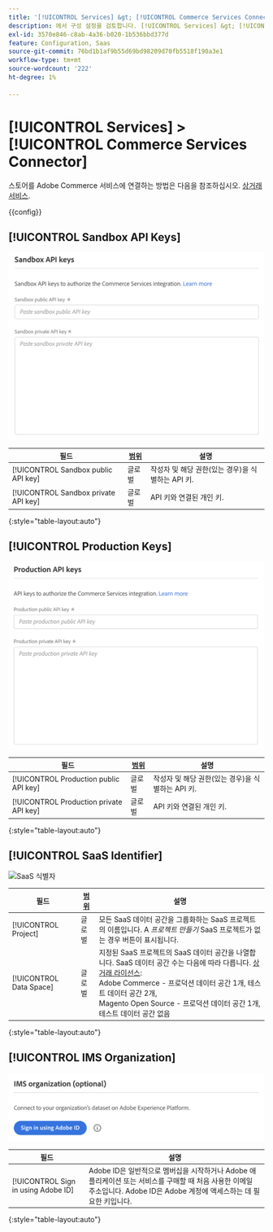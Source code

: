 ```yaml
---
title: '[!UICONTROL Services] &gt; [!UICONTROL Commerce Services Connector]'
description: 에서 구성 설정을 검토합니다. [!UICONTROL Services] &gt; [!UICONTROL Commerce Services Connector] 상거래 관리자의 페이지입니다.
exl-id: 3570e846-c8ab-4a36-b020-1b536bbd377d
feature: Configuration, Saas
source-git-commit: 76bd1b1af9b55d69bd98209d70fb5518f190a3e1
workflow-type: tm+mt
source-wordcount: '222'
ht-degree: 1%

---
```


# [!UICONTROL Services] > [!UICONTROL Commerce Services Connector]

스토어를 Adobe Commerce 서비스에 연결하는 방법은 다음을 참조하십시오. [상거래 서비스](https://experienceleague.adobe.com/docs/commerce-merchant-services/user-guides/integration-services/saas.html).

{{config}}

## [!UICONTROL Sandbox API Keys]

![샌드박스 API 키](./assets/sandbox-key-saas-configuration.png)<!-- zoom -->

| 필드 | [범위](../../getting-started/websites-stores-views.md#scope-settings) | 설명 |
|--- |--- |--- |
| [!UICONTROL Sandbox public API key] | 글로벌 | 작성자 및 해당 권한(있는 경우)을 식별하는 API 키. |
| [!UICONTROL Sandbox private API key] | 글로벌 | API 키와 연결된 개인 키. |

{:style=&quot;table-layout:auto&quot;}

## [!UICONTROL Production Keys]

![프로덕션 API 키](./assets/prod-key-saas-configuration.png)<!-- zoom -->

| 필드 | [범위](../../getting-started/websites-stores-views.md#scope-settings) | 설명 |
|--- |--- |--- |
| [!UICONTROL Production public API key] | 글로벌 | 작성자 및 해당 권한(있는 경우)을 식별하는 API 키. |
| [!UICONTROL Production private API key] | 글로벌 | API 키와 연결된 개인 키. |

{:style=&quot;table-layout:auto&quot;}

## [!UICONTROL SaaS Identifier]

![SaaS 식별자](./assets/saas-identifier.png)<!-- zoom -->

| 필드 | [범위](../../getting-started/websites-stores-views.md#scope-settings) | 설명 |
|--- |--- |--- |
| [!UICONTROL Project] | 글로벌 | 모든 SaaS 데이터 공간을 그룹화하는 SaaS 프로젝트의 이름입니다. A _프로젝트 만들기_ SaaS 프로젝트가 없는 경우 버튼이 표시됩니다. |
| [!UICONTROL Data Space] | 글로벌 | 지정된 SaaS 프로젝트의 SaaS 데이터 공간을 나열합니다. SaaS 데이터 공간 수는 다음에 따라 다릅니다. [상거래 라이선스](https://experienceleague.adobe.com/docs/commerce-merchant-services/user-guides/integration-services/saas.html):<br />Adobe Commerce - 프로덕션 데이터 공간 1개, 테스트 데이터 공간 2개,<br />Magento Open Source - 프로덕션 데이터 공간 1개, 테스트 데이터 공간 없음 |

{:style=&quot;table-layout:auto&quot;}

## [!UICONTROL IMS Organization]

![IMS 조직](./assets/ims-organization.png)<!-- zoom -->

| 필드 | 설명 |
|--- |--- |
| [!UICONTROL Sign in using Adobe ID] | Adobe ID은 일반적으로 멤버십을 시작하거나 Adobe 애플리케이션 또는 서비스를 구매할 때 처음 사용한 이메일 주소입니다. Adobe ID은 Adobe 계정에 액세스하는 데 필요한 키입니다. |

{:style=&quot;table-layout:auto&quot;}
